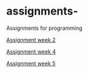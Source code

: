 # assignments-
Assignments for programming

[Assignment week 2](https://github.com/Daanhas/assignments-/blob/master/Assignment_week_2.ipynb)

[Assignment week 4](https://github.com/Daanhas/assignments-/blob/master/Assignment_week_4.ipynb)

[Assignment week 5](https://github.com/Daanhas/assignments-/blob/master/Assignment_week_5.ipynb)
